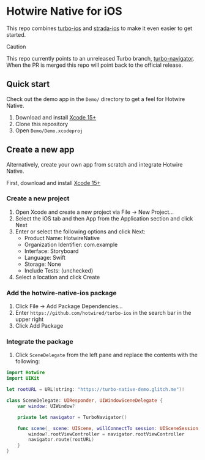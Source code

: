 # Hotwire Native for iOS

This repo combines [turbo-ios](https://github.com/hotwired/turbo-ios) and [strada-ios](https://github.com/hotwired/strada-ios) to make it even easier to get started.

> [!CAUTION]
> This repo currently points to an unreleased Turbo branch, [turbo-navigator](https://github.com/hotwired/turbo-ios/pull/158).
> When the PR is merged this repo will point back to the official release.

## Quick start

Check out the demo app in the `Demo/` directory to get a feel for Hotwire Native.

1. Download and install [Xcode 15+](https://developer.apple.com/xcode/)
1. Clone this repository
1. Open `Demo/Demo.xcodeproj`

## Create a new app

Alternatively, create your own app from scratch and integrate Hotwire Native.

First, download and install [Xcode 15+](https://developer.apple.com/xcode/)

### Create a new project

1. Open Xcode and create a new project via File → New Project…
1. Select the iOS tab and then App from the Application section and click Next
1. Enter or select the following options and click Next:
    * Product Name: HotwireNative
    * Organization Identifier: com.example
    * Interface: Storyboard
    * Language: Swift
    * Storage: None
    * Include Tests: (unchecked)
1. Select a location and click Create

### Add the hotwire-native-ios package

1. Click File → Add Package Dependencies…
1. Enter `https://github.com/hotwired/turbo-ios` in the search bar in the upper right
1. Click Add Package

### Integrate the package

1. Click `SceneDelegate` from the left pane and replace the contents with the following:

```swift
import Hotwire
import UIKit

let rootURL = URL(string: "https://turbo-native-demo.glitch.me")!

class SceneDelegate: UIResponder, UIWindowSceneDelegate {
    var window: UIWindow?

    private let navigator = TurboNavigator()

    func scene(_ scene: UIScene, willConnectTo session: UISceneSession, options connectionOptions: UIScene.ConnectionOptions) {
        window?.rootViewController = navigator.rootViewController
        navigator.route(rootURL)
    }
}
```
